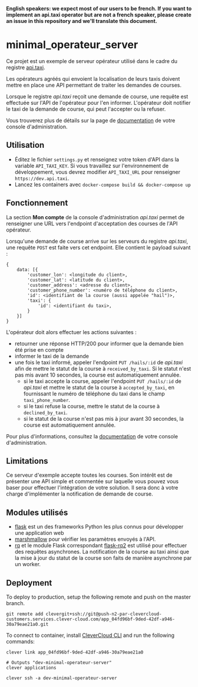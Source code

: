 **English speakers: we expect most of our users to be french. If you want to implement an api.taxi operator but are not a french speaker, please create an issue in this repository  and we'll translate this document.**

# minimal_operateur_server

Ce projet est un exemple de serveur opérateur utilisé dans le cadre du registre [api.taxi](https://le.taxi/).

Les opérateurs agréés qui envoient la localisation de leurs taxis doivent mettre en place une API permettant de traiter les demandes de courses.

Lorsque le registre *api.taxi* reçoit une demande de course, une requête est effectuée sur l'API de l'opérateur pour l'en informer. L'opérateur doit notifier le taxi de la demande de course, qui peut l'accepter ou la refuser.

Vous trouverez plus de détails sur la page de [documentation](https://api.taxi/documentation) de votre console d'administration.

## Utilisation

* Éditez le fichier `settings.py` et renseignez votre token d'API dans la variable `API_TAXI_KEY`. Si vous travaillez sur l'environnement de développement, vous devrez modifier `API_TAXI_URL` pour renseigner `https://dev.api.taxi`.
* Lancez les containers avec `docker-compose build && docker-compose up`

## Fonctionnement

La section **Mon compte** de la console d'administration *api.taxi* permet de renseigner une URL vers l'endpoint d'acceptation des courses de l'API opérateur.

Lorsqu'une demande de course arrive sur les serveurs du registre *api.taxi*, une requête `POST` est faite vers cet endpoint. Elle contient le payload suivant :

```
{
    data: [{
        'customer_lon': <longitude du client>,
        'customer_lat': <latitude du client>,
        'customer_address': <adresse du client>,
        'customer_phone_number': <numéro de téléphone du client>,
        'id': <identifiant de la course (aussi appelée "hail")>,
        'taxi': {
            'id': <identifiant du taxi>,
        }
    }]
}
```

L'opérateur doit alors effectuer les actions suivantes :

* retourner une réponse HTTP/200 pour informer que la demande bien été prise en compte
* informer le taxi de la demande
* une fois le taxi informé, appeler l'endpoint `PUT /hails/:id` de *api.taxi* afin de mettre le statut de la course à `received_by_taxi`. Si le statut n'est pas mis avant 10 secondes, la course est automatiquement annulée.
	- si le taxi accepte la course, appeler l'endpoint `PUT /hails/:id` de *api.taxi* et mettre le statut de la course à `accepted_by_taxi`, en fournissant le numéro de téléphone du taxi dans le champ `taxi_phone_number`.
	- si le taxi refuse la course, mettre le statut de la course à `declined_by_taxi`.
	- si le statut de la course n'est pas mis à jour avant 30 secondes, la course est automatiquement annulée.

Pour plus d'informations, consultez la [documentation](https://api.taxi/documentation) de votre console d'administration.

## Limitations

Ce serveur d'exemple accepte toutes les courses. Son intérêt est de présenter une API simple et commentée sur laquelle vous pouvez vous baser pour effectuer l'intégration de votre solution. Il sera donc à votre charge d'implémenter la notification de demande de course.

## Modules utilisés

* [flask](https://flask.palletsprojects.com) est un des frameworks Python les plus connus pour développer une application web
* [marshmallow](https://marshmallow.readthedocs.io) pour vérifier les paramètres envoyés à l'API.
* [rq](https://python-rq.org/) et le module Flask correspondant [flask-rq2](https://flask-rq2.readthedocs.io) est utilisé pour effectuer des requêtes asynchrones. La notification de la course au taxi ainsi que la mise à jour du statut de la course son faits de manière asynchrone par un worker.


## Deployment

To deploy to production, setup the following remote and push on the master branch.

```
git remote add clevergit+ssh://git@push-n2-par-clevercloud-customers.services.clever-cloud.com/app_04fd96bf-9ded-42df-a946-30a79eae21a0.git
```

To connect to container, install [CleverCloud CLI](https://www.clever-cloud.com/doc/reference/clever-tools/getting_started/) and run the following commands:

```
clever link app_04fd96bf-9ded-42df-a946-30a79eae21a0

# Outputs "dev-minimal-operateur-server"
clever applications

clever ssh -a dev-minimal-operateur-server
```
